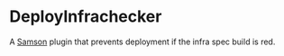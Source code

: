 # DeployInfrachecker

A [Samson](https://github.com/zendesk/samson) plugin that prevents deployment if the infra spec build is red.
